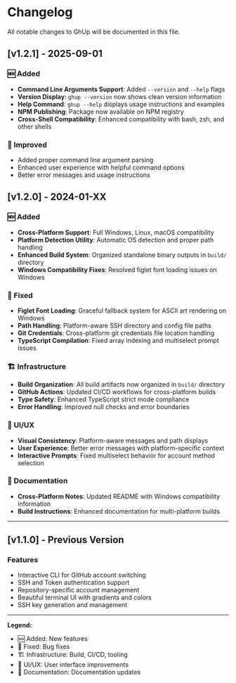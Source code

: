 # Changelog

All notable changes to GhUp will be documented in this file.

## [v1.2.1] - 2025-09-01

### 🆕 Added
- **Command Line Arguments Support**: Added `--version` and `--help` flags
- **Version Display**: `ghup --version` now shows clean version information
- **Help Command**: `ghup --help` displays usage instructions and examples
- **NPM Publishing**: Package now available on NPM registry
- **Cross-Shell Compatibility**: Enhanced compatibility with bash, zsh, and other shells

### 🔧 Improved
- Added proper command line argument parsing
- Enhanced user experience with helpful command options
- Better error messages and usage instructions

## [v1.2.0] - 2024-01-XX

### 🆕 Added
- **Cross-Platform Support**: Full Windows, Linux, macOS compatibility
- **Platform Detection Utility**: Automatic OS detection and proper path handling
- **Enhanced Build System**: Organized standalone binary outputs in `build/` directory
- **Windows Compatibility Fixes**: Resolved figlet font loading issues on Windows

### 🔧 Fixed
- **Figlet Font Loading**: Graceful fallback system for ASCII art rendering on Windows
- **Path Handling**: Platform-aware SSH directory and config file paths
- **Git Credentials**: Cross-platform git credentials file location handling
- **TypeScript Compilation**: Fixed array indexing and multiselect prompt issues

### 🏗️ Infrastructure
- **Build Organization**: All build artifacts now organized in `build/` directory
- **GitHub Actions**: Updated CI/CD workflows for cross-platform builds
- **Type Safety**: Enhanced TypeScript strict mode compliance
- **Error Handling**: Improved null checks and error boundaries

### 🎨 UI/UX
- **Visual Consistency**: Platform-aware messages and path displays
- **User Experience**: Better error messages with platform-specific context
- **Interactive Prompts**: Fixed multiselect behavior for account method selection

### 📝 Documentation
- **Cross-Platform Notes**: Updated README with Windows compatibility information
- **Build Instructions**: Enhanced documentation for multi-platform builds

---

## [v1.1.0] - Previous Version

### Features
- Interactive CLI for GitHub account switching
- SSH and Token authentication support
- Repository-specific account management
- Beautiful terminal UI with gradients and colors
- SSH key generation and management

---

**Legend:**
- 🆕 Added: New features
- 🔧 Fixed: Bug fixes
- 🏗️ Infrastructure: Build, CI/CD, tooling
- 🎨 UI/UX: User interface improvements
- 📝 Documentation: Documentation updates
